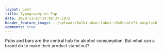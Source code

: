 ```yaml
---
layout: post
title: Typography on Tap
date: 2020-11-07T14:00:37.197Z
header_feature_image: ../uploads/hulki-okan-tabak-s9s8ncntv7i-unsplash.jpg
comments: true
---
```

Pubs and bars are the central hub for alcohol consumption. But what can a brand do to make their product stand out?